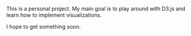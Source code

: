 This is a personal project.
My main goal is to play around with D3.js and learn how to implement visualizations.

I hope to get something soon.  

